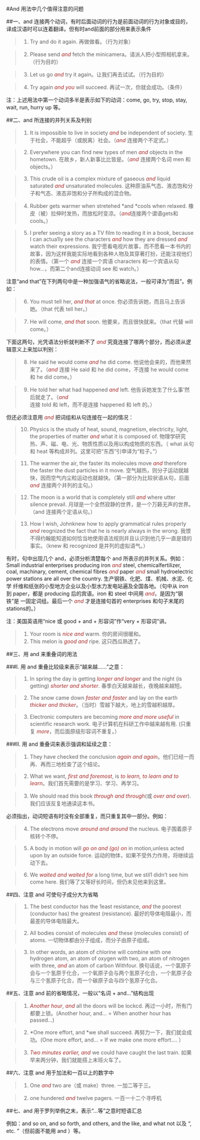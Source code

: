 #And 用法中几个值得注意的问题


##一、and 连接两个动词，有时后面动词的行为是前面动词的行为对象或目的，译成汉语时可以连着翻译。但有时and前面的部分用来表示条件

> 1. Try and do it again. 再做做看。（行为对象）

> 2. Please send *and* fetch the minicamera。请派人把小型照相机拿来。（行为目的）

> 3. Let us go *and* try it again。让我们再去试试。（行为目的）

> 4. Try again *and you* will succeed. 再试一次，你就会成功。（条件）

注：上述用法中第一个动词多半是表示如下的动词：come, go, try, stop, stay, wait, run, hurry up 等。


##二、and 所连接的并列关系及判别

> 1. It is impossible to live in society *and* be independent of society. 生于社会，不能超乎（或脱离）社会。（*and* 连接两个不定式。）

> 2. Everywhere you can find new types of men *and* objects in the hometown. 在故乡，新人新事比比皆是。（*and* 连接两个名词 men 和 objects。）

> 3. This crude oil is a complex mixture of gaseous *and* liquid saturated *and* unsaturated molecules. 这种原油系气态、液态饱和分子和气态、液态非饱和分子所构成的混合物。

> 4. Rubber gets warmer when stretehed *and *cools when relaxed. 橡皮（被）拉伸时发热，而放松时变凉。（*and*连接两个谓语gets和cools。）

> 5. I prefer seeing a story as a TV film to reading it in a book, because I can actua1ly see the characters *and* how they are dressed *and* watch their expressions. 我宁愿看电视片故事，而不愿看一本书内的故事，因为这样我能实际地看到各种人物及其穿著打扮，还能注视他们的表情。（第一个 *and* 连接一个宾语 characters 和一个宾语从句 how…，而第二个and连接动词 see 和 watch。）

注意“and that”在下列两句中是一种加强语气的省略说法，一般可译为“而且”。例如：

> 6. You must tell her, *and that* at once. 你必须告诉她，而且马上告诉她。（that 代表 tell her。）

> 7. He will come, *and that* soon. 他要来，而且很快就来。（that 代替 will come。）

下面这两句，光凭语法分析就判断不了 *and* 究竟连接了哪两个部分，而必须从逻辑意义上来加以判别：

> 8. He said he would come *and* he did come. 他说他会来的，而他果然来了。（*and* 连接 He said 和 he did come，不连接 he would come 和 he did come。）

> 9. He told her what had happened *and* left. 他告诉她发生了什么事’然后就走了。（*and* 连接 told 和 left，而不是连接 happened 和 left 的。）

但还必须注意用 *and* 把词组和从句连接在一起的情况：

> 10. Physics is the study of heat, sound, magnetism, electricity, light, the properties of matter *and* what it is composed of. 物理学研究热、声、磁、电、光、物质性质以及用以构成物质的东西。（ what 从句和 heat 等构成并列。这里可把“东西”引申译为“粒子。”）

> 11. The warmer the air, the faster its molecules move *and* therefore the faster the dust particles in it move. 空气越热，则分子运动就越快，因而空气内尘粒运动也就越快。（第一部分为比较状语从句，后面 *and* 连接两个并列的主句。）

> 12. The moon is a world that is completely still *and* where utter silence prevail. 月球是一个全然寂静的世界，是一个万籁无声的世界。（and 连接两个定语从句。）

> 13. How I wish, Johnknew how to apply grammatical rules properly *and* reognized the fact that he is nearly always in the wrong. 我恨不得约翰能知道如何恰当地使用语法规则并且认识到他几乎一直是错的事实。（knew 和 recognized 是并列的虚拟语气。）


有时，句中出现几个 and，必须分析清楚每个 and 所表示的并列关系。例如：Small industrial enterprises producing iron *and* steel, chemicalfertilizer, coal, machinary, cement, chemical fibres *and* paper *and* small hydroelectric power statlons are all over the country. 生产钢铁、化肥、煤、机械、水泥、化学 纤维和纸张的小型地方企业以及小型水力发电站遍及全国各地。（句中从 iron 到 paper，都是 producing 后的宾语。iron 和 steel 中间用 *and*，是因为“钢铁”是 一固定词组。最后一个 *and* 才是连接句首的 enterprises 和句子末尾的 stations的。）

注：美国英语用“nice 或 good + and + 形容词”作“very + 形容词”讲。

> 1. Your room is *nice and* warm. 你的房间很暖和。
> 2. This melon is *good and* ripe. 这只西瓜熟透了。

##三、用 and 来重叠词的用法

###I. 用 and 重叠比较级来表示“越来越……”之意：

> 1. In spring the day is getting *longer and longer* and the night (is getting) *shorter and shorter*. 春季白天越来越长，夜晚越来越短。

> 2. The snow came down *faster and faster* and lay on the earth *thicker and thicker*。（当时）雪越下越大，地上的雪越积越厚。

> 3. Electronic computers are becoming *more and more useful* in scientific research work. 电子计算机在科研工作中越来越有用. (只重复 *more*，而后面原级形容词不重复。）

###II. 用 and 重叠词来表示强调和延续之意：

> 1. They have checked the conclusion *again and again*。他们已经一而再、再而三地检查了这个结论。

> 2. What we want, *first and foremost*, is *to learn, to learn and to learn*。我们首先需要的是学习、学习、再学习。

> 3. We should read this book *through and through*(或 *over and over*). 我们应该反复地通读这本书。

必须指出，动词短语有时没有全部重复，而只重复其中一部分。例如：

> 4. The electrons move *around and around* the nucleus. 电子围着原子核转个不停。

> 5. A body in motion will *go on and (go) on* in motion,unless acted upon by an outside force. 运动的物体，如果不受外力作用，将继续运动下去。

> 6. We *waited and waited for* a long time, but we stil1 didn’t see him come here. 我们等了又等好长时间，但仍未见他来到这里。

##四、注意 and 可使句子成分大为省略

> 1. The best conductor has the 1east resistance, *and* the poorest (conductor has) the greatest (resistance). 最好的导体电阻最小，而最差的导体电阻最大。

> 2. All bodies consist of molecules *and* these (molecules consist) of atoms. 一切物体都由分子组成，而分子由原子组成。

> 3. In other words, an atom of chlorine will combine with one hydrogen atom, an atom of oxygen with two, an atom of nitrogen with three, *and* an atom of carbon Withfour. 换句话说，一个氯原子会与一个氢原于化合，一个氧原子会与两个氢原子化合，一个氮原子会与三个氢原子化合，而一个碳原子会与四个氢原子化合。


##五、注意 and 前的省略情况，一般以“名词 + and…”结构出现

> 1. *Another hour*, *and* all the doors will be lockcd. 再过一小时，所有门都要上锁。(Another hour, and… = When another hour has passed…)

> 2. *One more effort, and *we shall succeed. 再努力一下，我们就会成功。(One more effort, and… = If we make one more effort…. ）

> 3. *Two minutes earlier, and* we could have caught the last train. 如果早来两分钟，我们就能搭上末班火车了。


##六、注意 and 用于加法和一百以上的数字中

> 1. One *and* two are（或 make）three. 一加二等于三。

> 2. one hundered *and* twelve pagers. 一百一十二个寻呼机


##七、and 用于罗列举例之末，表示“…等”之意时短语汇总


例如：and so on, and so forth, and others, and the like, and what not 以及 “, etc. ”（但前面不能用 and ）等。

<style>em {color: brown;}</style>